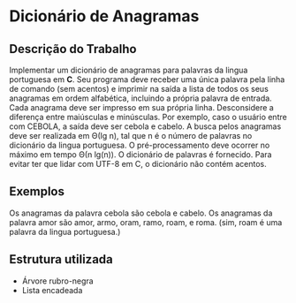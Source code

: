 # Dicionário de Anagramas

## Descrição do Trabalho

Implementar um dicionário de anagramas para palavras da lingua portuguesa em **C**. Seu programa
deve receber uma única palavra pela linha de comando (sem acentos) e imprimir na saída a lista de todos
os seus anagramas em ordem alfabética, incluindo a própria palavra de entrada. Cada anagrama deve ser
impresso em sua própria linha. Desconsidere a diferença entre maiúsculas e minúsculas. Por exemplo, caso o
usuário entre com CEBOLA, a saída deve ser cebola e cabelo.
A busca pelos anagramas deve ser realizada em Θ(lg n), tal que n é o número de palavras no dicionário da
lingua portuguesa. O pré-processamento deve ocorrer no máximo em tempo Θ(n lg(n)).
O dicionário de palavras é fornecido. Para evitar ter que lidar com UTF-8 em C, o dicionário não contém
acentos.

## Exemplos
Os anagramas da palavra cebola são cebola e cabelo.
Os anagramas da palavra amor são amor, armo, oram, ramo, roam, e roma. (sim, roam é uma palavra da
lingua portuguesa.)

## Estrutura utilizada

- Árvore rubro-negra
- Lista encadeada



